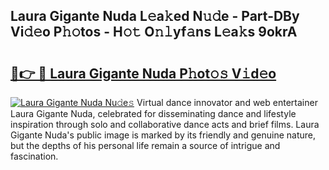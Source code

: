 ## Laura Gigante Nuda L𝚎a𝚔ed N𝚞𝚍e - Part-DBy Vi𝚍𝚎o P𝚑𝚘tos - H𝚘𝚝 O𝚗𝚕yf𝚊ns L𝚎a𝚔s 9okrA

# <h2><a href="http://kf31x73.oniu.top/?m=Laura+Gigante+Nuda">🔗👉 🔴 Laura Gigante Nuda P𝚑ot𝚘𝚜 V𝚒d𝚎o</a></h2>

[![Laura Gigante Nuda Nu𝚍e𝚜](https://i.imgur.com/0qMVB7G.gif)](http://kf31x73.oniu.top/?m=Laura+Gigante+Nuda)
Virtual dance innovator and web entertainer Laura Gigante Nuda, celebrated for disseminating dance and lifestyle inspiration through solo and collaborative dance acts and brief films. Laura Gigante Nuda's public image is marked by its friendly and genuine nature, but the depths of his personal life remain a source of intrigue and fascination.  
